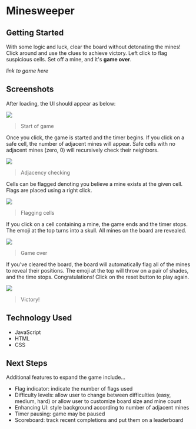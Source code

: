 # Minesweeper

## Getting Started

With some logic and luck, clear the board without detonating the mines! Click around and use the clues to achieve victory.  Left click to flag suspicious cells.  Set off a mine, and it's **game over**.

*link to game here*

## Screenshots
After loading, the UI should appear as below:

<img src='https://i.imgur.com/BdOKOQM.png'>

> Start of game

Once you click, the game is started and the timer begins. If you click on a safe cell, the number of adjacent mines will appear.  Safe cells with no adjacent mines (zero, 0) will recursively check their neighbors.

<img src='https://i.imgur.com/Rs9iFie.png'>

> Adjacency checking

Cells can be flagged denoting you believe a mine exists at the given cell.  Flags are placed using a right click.

<img src='https://i.imgur.com/XTWwhAx.png'>

> Flagging cells

If you click on a cell containing a mine, the game ends and the timer stops.  The emoji at the top turns into a skull.  All mines on the board are revealed.

<img src='https://i.imgur.com/DPtZ1pR.png'>

> Game over

If you've cleared the board, the board will automatically flag all of the mines to reveal their positions.  The emoji at the top will throw on a pair of shades, and the time stops.  Congratulations! Click on the reset button to play again.

<img src='https://i.imgur.com/xU4XbOB.png'>

> Victory!

## Technology Used
- JavaScript
- HTML
- CSS

## Next Steps

Additional features to expand the game include...
- Flag indicator: indicate the number of flags used
- Difficulty levels: allow user to change between difficulties (easy, medium, hard) or allow user to customize board size and mine count
- Enhancing UI: style background according to number of adjacent mines
- Timer pausing: game may be paused
- Scoreboard: track recent completions and put them on a leaderboard


